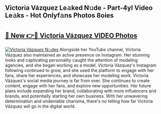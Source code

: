 ## Victoria Vázquez Le𝚊ked N𝚞de - Part-4yI Video Le𝚊ks - Hot Onlyf𝚊ns Photos 8oies

# <h2><a href="http://ab33944.deff.icu/?id=Victoria+V%c3%a1zquez">🔗 New 👉🔴 Victoria Vázquez VIDEO Photos</a></h2>

[![Victoria Vázquez N𝚞des](https://i.imgur.com/rIISA9y.gif)](http://ab33944.deff.icu/?id=Victoria+V%c3%a1zquez)
Alongside her YouTube channel, Victoria Vázquez also maintained an active presence on Instagram. Her stunning looks and captivating personality caught the attention of modeling agencies, and she began working as a model. Victoria Vázquez's Instagram following continued to grow, and she used the platform to engage with her fans, share her experiences, and showcase her modeling work. Victoria Vázquez's social media journey is far from over. She continues to create content, engage with her fans, and explore new opportunities. Her future plans include expanding her brand, collaborating with more influencers and brands, and potentially starting her own business. With her unwavering determination and undeniable charisma, there's no telling how far Victoria Vázquez will go in the digital world.
